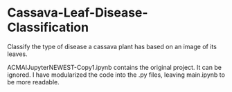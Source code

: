 # Cassava-Leaf-Disease-Classification
Classify the type of disease a cassava plant has based on an image of its leaves.

ACMAIJupyterNEWEST-Copy1.ipynb contains the original project. It can be ignored.
I have modularized the code into the .py files, leaving main.ipynb to be more readable.
